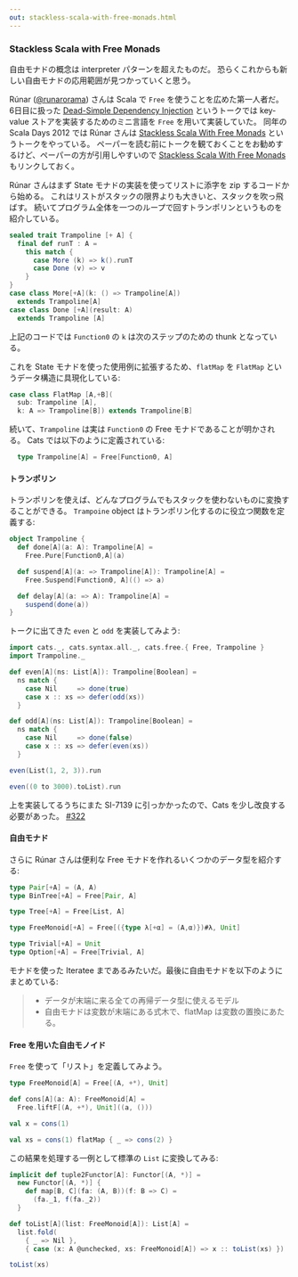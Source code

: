 ```yaml
---
out: stackless-scala-with-free-monads.html
---
```


  [@runarorama]: https://twitter.com/runarorama
  [dsdi]: http://functionaltalks.org/2013/06/17/runar-oli-bjarnason-dead-simple-dependency-injection/
  [ssfmvid]: http://skillsmatter.com/podcast/scala/stackless-scala-free-monads
  [ssfmpaper]: http://days2012.scala-lang.org/sites/days2012/files/bjarnason_trampolines.pdf
  [322]: https://github.com/typelevel/cats/pull/322

### Stackless Scala with Free Monads

自由モナドの概念は interpreter パターンを超えたものだ。
恐らくこれからも新しい自由モナドの応用範囲が見つかっていくと思う。

Rúnar ([@runarorama][@runarorama]) さんは Scala で `Free` を使うことを広めた第一人者だ。
6日目に扱った [Dead-Simple Dependency Injection][dsdi] というトークでは
key-value ストアを実装するためのミニ言語を `Free` を用いて実装していた。
同年の Scala Days 2012 では Rúnar さんは
[Stackless Scala With Free Monads][ssfmvid] というトークをやっている。
ペーパーを読む前にトークを観ておくことをお勧めするけど、ペーパーの方が引用しやすいので
[Stackless Scala With Free Monads][ssfmpaper] もリンクしておく。

Rúnar さんはまず State モナドの実装を使ってリストに添字を zip するコードから始める。
これはリストがスタックの限界よりも大きいと、スタックを吹っ飛ばす。
続いてプログラム全体を一つのループで回すトランポリンというものを紹介している。

```scala
sealed trait Trampoline [+ A] {
  final def runT : A =
    this match {
      case More (k) => k().runT
      case Done (v) => v
    }
}
case class More[+A](k: () => Trampoline[A])
  extends Trampoline[A]
case class Done [+A](result: A)
  extends Trampoline [A]
```

上記のコードでは `Function0` の `k` は次のステップのための thunk となっている。

これを State モナドを使った使用例に拡張するため、`flatMap` を `FlatMap` というデータ構造に具現化している:

```scala
case class FlatMap [A,+B](
  sub: Trampoline [A],
  k: A => Trampoline[B]) extends Trampoline[B]
```

続いて、`Trampoline` は実は `Function0` の Free モナドであることが明かされる。
Cats では以下のように定義されている:

```scala
  type Trampoline[A] = Free[Function0, A]
```

#### トランポリン

トランポリンを使えば、どんなプログラムでもスタックを使わないものに変換することができる。
`Trampoine` object はトランポリン化するのに役立つ関数を定義する:

```scala
object Trampoline {
  def done[A](a: A): Trampoline[A] =
    Free.Pure[Function0,A](a)

  def suspend[A](a: => Trampoline[A]): Trampoline[A] =
    Free.Suspend[Function0, A](() => a)

  def delay[A](a: => A): Trampoline[A] =
    suspend(done(a))
}
```

トークに出てきた `even` と `odd` を実装してみよう:

```scala mdoc
import cats._, cats.syntax.all._, cats.free.{ Free, Trampoline }
import Trampoline._

def even[A](ns: List[A]): Trampoline[Boolean] =
  ns match {
    case Nil     => done(true)
    case x :: xs => defer(odd(xs))
  }

def odd[A](ns: List[A]): Trampoline[Boolean] =
  ns match {
    case Nil     => done(false)
    case x :: xs => defer(even(xs))
  }

even(List(1, 2, 3)).run

even((0 to 3000).toList).run
```

上を実装してるうちにまた SI-7139 に引っかかったので、Cats を少し改良する必要があった。 [#322][322]

#### 自由モナド

さらに Rúnar さんは便利な Free モナドを作れるいくつかのデータ型を紹介する:

```scala
type Pair[+A] = (A, A)
type BinTree[+A] = Free[Pair, A]

type Tree[+A] = Free[List, A]

type FreeMonoid[+A] = Free[({type λ[+α] = (A,α)})#λ, Unit]

type Trivial[+A] = Unit
type Option[+A] = Free[Trivial, A]
```

モナドを使った Iteratee まであるみたいだ。最後に自由モナドを以下のようにまとめている:

> - データが末端に来る全ての再帰データ型に使えるモデル
> - 自由モナドは変数が末端にある式木で、flatMap は変数の置換にあたる。

#### Free を用いた自由モノイド

`Free` を使って「リスト」を定義してみよう。

```scala mdoc
type FreeMonoid[A] = Free[(A, +*), Unit]

def cons[A](a: A): FreeMonoid[A] =
  Free.liftF[(A, +*), Unit]((a, ()))

val x = cons(1)

val xs = cons(1) flatMap { _ => cons(2) }
```

この結果を処理する一例として標準の `List` に変換してみる:

```scala mdoc
implicit def tuple2Functor[A]: Functor[(A, *)] =
  new Functor[(A, *)] {
    def map[B, C](fa: (A, B))(f: B => C) =
      (fa._1, f(fa._2))
  }

def toList[A](list: FreeMonoid[A]): List[A] =
  list.fold(
    { _ => Nil },
    { case (x: A @unchecked, xs: FreeMonoid[A]) => x :: toList(xs) })

toList(xs)
```
